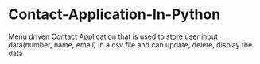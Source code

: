 # Contact-Application-In-Python
Menu driven Contact Application that is used to store user input data(number, name, email) in a csv file and can update, delete, display the data

